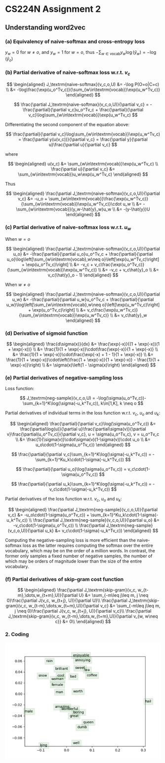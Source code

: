 # CS224N Assignment 2

## Understanding word2vec

### (a) Equivalency of naive-softmax and cross-entropy loss

$y_w = 0$ for $w \neq o$, and $y_w = 1$ for $w = o$, thus $-\sum_{w\in\textrm{vocab}}y_w\log(\hat{y}_w) = -\log(\hat{y}_o)$

### (b) Partial derivative of naive-softmax loss w.r.t. $v_c$

$$
\begin{aligned}
J_\textrm{naive-softmax}(v_c,o,U) &= -\log P(O=o|C=c) \\
&= -\log\frac{\exp(u_o^Tv_c)}{\sum_{w\in\textrm{vocab}}\exp(u_w^Tv_c)}
\end{aligned}
$$

$$
\frac{\partial J_\textrm{naive-softmax}(v_c,o,U)}{\partial v_c} = -\frac{\partial}{\partial v_c}u_o^Tv_c + \frac{\partial}{\partial v_c}\log\sum_{w\in\textrm{vocab}}\exp(u_w^Tv_c)
$$

Differentiating the second component of the equation above:

$$
\frac{\partial}{\partial v_c}\log\sum_{w\in\textrm{vocab}}\exp(u_w^Tv_c) = \frac{\partial y(u(v_c))}{\partial v_c} = \frac{\partial y}{\partial u}\frac{\partial u}{\partial v_c}
$$

where

$$
\begin{aligned}
u(v_c) &= \sum_{w\in\textrm{vocab}}\exp(u_w^Tv_c) \\
\frac{\partial u}{\partial v_c} &= \sum_{w\in\textrm{vocab}}u_w\exp(u_w^Tv_c)
\end{aligned}
$$

Thus

$$
\begin{aligned}
\frac{\partial J_\textrm{naive-softmax}(v_c,o,U)}{\partial v_c} &= -u_o + \sum_{w\in\textrm{vocab}}\frac{\exp(u_w^Tv_c)}{\sum_{w\in\textrm{vocab}}\exp(u_w^Tv_c)}\cdot u_w \\
&= -\sum_{w\in\textrm{vocab}}(y_w-\hat{y}_w)u_w \\
&= -(y-\hat{y})U
\end{aligned}
$$

### (c) Partial derivative of naive-softmax loss w.r.t. $u_w$

When $w = o$

$$
\begin{aligned}
\frac{\partial J_\textrm{naive-softmax}(v_c,o,U)}{\partial u_o} &= -\frac{\partial}{\partial u_o}u_o^Tv_c + \frac{\partial}{\partial u_o}\log\left[\sum_{w\in\textrm{vocab},w\neq o}\left[\exp(u_w^Tv_c)\right] + \exp(u_o^Tv_c)\right] \\
&= -v_c + v_c\frac{\exp(u_o^Tv_c)}{\sum_{w\in\textrm{vocab}}\exp(u_w^Tv_c)} \\
&= -v_c + v_c\hat{y}_o \\
&= v_c(\hat{y}_o - 1)
\end{aligned}
$$

When $w\neq o$

$$
\begin{aligned}
\frac{\partial J_\textrm{naive-softmax}(v_c,o,U)}{\partial u_w} &= -\frac{\partial}{\partial u_w}u_o^Tv_c + \frac{\partial}{\partial u_w}\log\left[\sum_{w\in\textrm{vocab},w\neq o}\left[\exp(u_w^Tv_c)\right] + \exp(u_o^Tv_c)\right] \\
&= v_c\frac{\exp(u_w^Tv_c)}{\sum_{w\in\textrm{vocab}}\exp(u_w^Tv_c)} \\
&= v_c\hat{y}_w
\end{aligned}
$$

### (d) Derivative of sigmoid function

$$
\begin{aligned}
\frac{d\sigma(x)}{dx} &= \frac{\exp(-x)}{(1 + \exp(-x))(1 + \exp(-x))} \\
&= \frac{1}{1 + \exp(-x)}\cdot\frac{\exp(-x)}{1 + \exp(-x)} \\
&= \frac{1}{1 + \exp(-x)}\cdot\frac{\exp(-x) + 1 - 1}{1 + \exp(-x)} \\
&= \frac{1}{1 + \exp(-x)}\cdot\left(\frac{1 + \exp(-x)}{1 + \exp(-x)} - \frac{1}{1 + \exp(-x)}\right) \\
&= \sigma(x)\left(1 - \sigma(x)\right)
\end{aligned}
$$

### (e) Partial derivatives of negative-sampling loss

Loss function:

$$
J_\textrm{neg-sample}(v_c,o,U) = -\log(\sigma(u_o^Tv_c))-\sum_{k=1}^K\log(\sigma(-u_k^Tv_c)), k\in[1,K], k \neq o
$$

Partial derivatives of individual terms in the loss function w.r.t. $v_c$, $u_o$ and $u_k$:

$$
\begin{aligned}
\frac{\partial}{\partial v_c}\log(\sigma(u_o^Tv_c)) &= \frac{\partial\log(u)}{\partial u}\frac{\partial\sigma(v)}{\partial v}\frac{\partial(u_o^Tv_c)}{\partial v_c}, u = \sigma(u_o^Tv_c), v = u_o^Tv_c \\
&= \frac{1}{\sigma(v)}\cdot\sigma(v)(1-\sigma(v))\cdot u_o \\
&= u_o\cdot(1-\sigma(u_o^Tv_c))
\end{aligned}
$$

$$
\frac{\partial}{\partial v_c}\sum_{k=1}^K\log(\sigma(-u_k^Tv_c)) = -\sum_{k=1}^Ku_k\cdot(1-\sigma(-u_k^Tv_c))
$$

$$
\frac{\partial}{\partial u_o}\log(\sigma(u_o^Tv_c)) = v_c\cdot(1-\sigma(u_o^Tv_c))
$$

$$
\frac{\partial}{\partial u_k}\sum_{k=1}^K\log(\sigma(-u_k^Tv_c)) = -v_c\cdot(1-\sigma(-u_k^Tv_c))
$$

Partial derivatives of the loss function w.r.t. $v_c$, $u_o$ and $u_k$:

$$
\begin{aligned}
\frac{\partial J_\textrm{neg-sample}(v_c,o,U)}{\partial v_c} &= -u_o\cdot(1-\sigma(u_o^Tv_c)) + \sum_{k=1}^Ku_k\cdot(1-\sigma(-u_k^Tv_c)) \\
\frac{\partial J_\textrm{neg-sample}(v_c,o,U)}{\partial u_o} &= -v_c\cdot(1-\sigma(u_o^Tv_c)) \\
\frac{\partial J_\textrm{neg-sample}(v_c,o,U)}{\partial u_k} &= v_c\cdot(1-\sigma(-u_k^Tv_c))
\end{aligned}
$$

Computing the negative-sampling loss is more efficient than the naive-softmax loss as the latter requires computing the softmax over the entire vocabulary, which may be on the order of a million words. In contrast, the former only samples a fixed number of negative samples, the number of which may be orders of magnitude lower than the size of the entire vocabulary.

### (f) Partial derivatives of skip-gram cost function

$$
\begin{aligned}
\frac{\partial J_\textrm{skip-gram}(v_c, w_{t-m},\dots,w_{t+m},U)}{\partial U} &= \sum_{-m\leq j\leq m, j \neq 0}\frac{\partial J(v_c, w_{t+j}, U)}{\partial U}\\
\frac{\partial J_\textrm{skip-gram}(v_c, w_{t-m},\dots,w_{t+m},U)}{\partial v_c} &= \sum_{-m\leq j\leq m, j \neq 0}\frac{\partial J(v_c, w_{t+j}, U)}{\partial v_c}\\
\frac{\partial J_\textrm{skip-gram}(v_c, w_{t-m},\dots,w_{t+m},U)}{\partial v_{w, w\neq c}} &= 0\\
\end{aligned}
$$

### 2. Coding

![](word_vectors.png)